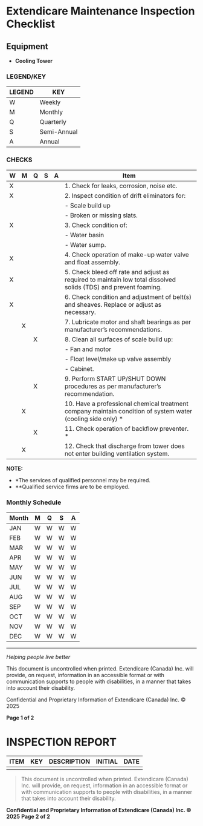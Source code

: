 # Extendicare Maintenance Inspection Checklist

## Equipment
- **Cooling Tower**

### LEGEND/KEY
| LEGEND | KEY |
|--------|-----|
| W      | Weekly |
| M      | Monthly |
| Q      | Quarterly |
| S      | Semi-Annual |
| A      | Annual |

### CHECKS
| W | M | Q | S | A | Item |
|---|---|---|---|---|------|
| X |   |   |   |   | 1. Check for leaks, corrosion, noise etc. |
| X |   |   |   |   | 2. Inspect condition of drift eliminators for: |
|   |   |   |   |   |    - Scale build up |
|   |   |   |   |   |    - Broken or missing slats. |
| X |   |   |   |   | 3. Check condition of: |
|   |   |   |   |   |    - Water basin |
|   |   |   |   |   |    - Water sump. |
| X |   |   |   |   | 4. Check operation of make-up water valve and float assembly. |
| X |   |   |   |   | 5. Check bleed off rate and adjust as required to maintain low total dissolved solids (TDS) and prevent foaming. |
| X |   |   |   |   | 6. Check condition and adjustment of belt(s) and sheaves. Replace or adjust as necessary. |
|   | X |   |   |   | 7. Lubricate motor and shaft bearings as per manufacturer’s recommendations. |
|   |   | X |   |   | 8. Clean all surfaces of scale build up: |
|   |   |   |   |   |    - Fan and motor |
|   |   |   |   |   |    - Float level/make up valve assembly |
|   |   |   |   |   |    - Cabinet. |
|   |   | X |   |   | 9. Perform START UP/SHUT DOWN procedures as per manufacturer’s recommendation. |
|   | X |   |   |   | 10. Have a professional chemical treatment company maintain condition of system water (cooling side only) * |
|   |   | X |   |   | 11. Check operation of backflow preventer. * |
|   | X |   |   |   | 12. Check that discharge from tower does not enter building ventilation system. |

**NOTE:**
- *The services of qualified personnel may be required.
- **Qualified service firms are to be employed.

### Monthly Schedule
| Month | M | Q | S | A |
|-------|---|---|---|---|
| JAN   | W | W | W | W |
| FEB   | W | W | W | W |
| MAR   | W | W | W | W |
| APR   | W | W | W | W |
| MAY   | W | W | W | W |
| JUN   | W | W | W | W |
| JUL   | W | W | W | W |
| AUG   | W | W | W | W |
| SEP   | W | W | W | W |
| OCT   | W | W | W | W |
| NOV   | W | W | W | W |
| DEC   | W | W | W | W |

----

*Helping people live better*

This document is uncontrolled when printed. Extendicare (Canada) Inc. will provide, on request, information in an accessible format or with communication supports to people with disabilities, in a manner that takes into account their disability.

Confidential and Proprietary Information of Extendicare (Canada) Inc. © 2025

**Page 1 of 2**

# INSPECTION REPORT

| ITEM | KEY | DESCRIPTION | INITIAL | DATE |
|------|-----|-------------|---------|------|
|      |     |             |         |      |

> This document is uncontrolled when printed. Extendicare (Canada) Inc. will provide, on request, information in an accessible format or with communication supports to people with disabilities, in a manner that takes into account their disability.

**Confidential and Proprietary Information of Extendicare (Canada) Inc. © 2025**
**Page 2 of 2**